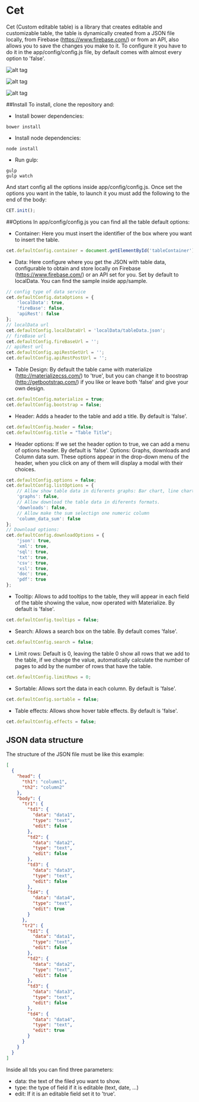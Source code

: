 # Cet
Cet (Custom editable table) is a library that creates editable and customizable table, the table is dynamically created from a JSON file locally, from Firebase (https://www.firebase.com/) or from an API, also allows you to save the changes you make to it. To configure it you have to do it in the app/config/config.js file, by default comes with almost every option to 'false'.

![alt tag](https://cloud.githubusercontent.com/assets/6747489/6547670/199ab132-c5df-11e4-8169-efc78cb2003e.png)

![alt tag](https://cloud.githubusercontent.com/assets/6747489/6547672/1de6df9a-c5df-11e4-9fa5-44f99686e3b6.png)

![alt tag](https://cloud.githubusercontent.com/assets/6747489/6547674/2018ac76-c5df-11e4-80ac-bdefb5ba4f25.png)

##Install
To install, clone the repository and:
- Install bower dependencies:
```
bower install
```
- Install node dependencies:
```
node install
```
- Run gulp:
```
gulp
gulp watch
```
And start config all the options inside app/config/config.js.
Once set the options you want in the table, to launch it you must add the following to the end of the body:
```js
CET.init();
```
##Options
In app/config/config.js you can find all the table default options:
- Container: Here you must insert the identifier of the box where you want to insert the table.
```js
cet.defaultConfig.container = document.getElementById('tableContainer');
```
- Data: Here configure where you get the JSON with table data, configurable to obtain and store locally on Firebase (https://www.firebase.com/) or an API set for you. Set by default to localData. You can find the sample inside app/sample.
```js
// config type of data service
cet.defaultConfig.dataOptions = {
    'localData': true, 
    'fireBase': false, 
    'apiRest': false   
};
// localData url
cet.defaultConfig.localDataUrl = 'localData/tableData.json';
// fireBase url
cet.defaultConfig.fireBaseUrl = '';
// apiRest url
cet.defaultConfig.apiRestGetUrl = '';
cet.defaultConfig.apiRestPostUrl = '';
```
- Table Design: By default the table came with materialize (http://materializecss.com/) to 'true', but you can change it to boostrap (http://getbootstrap.com/) if you like or leave both 'false' and give your own design.
```js
cet.defaultConfig.materialize = true;
cet.defaultConfig.bootstrap = false;
```
- Header: Adds a header to the table and add a title. By default is 'false'.
```js
cet.defaultConfig.header = false;
cet.defaultConfig.title = "Table Title";
```
- Header options: If we set the header option to true, we can add a menu of options header. By default is 'false'.
  Options: Graphs, downloads and Column data sum.
  These options appear in the drop-down menu of the header, when you click on any of them will display a modal with their     choices. 
```js
cet.defaultConfig.options = false;
cet.defaultConfig.listOptions = {
    // Allow show table data in diferents graphs: Bar chart, line chart, pie chart and polar area chart.
    'graphs': false,
    // Allow download the table data in diferents formats.
    'downloads': false,
    // Allow make the sum selectign one numeric column
    'column_data_sum': false
};
// Download options:
cet.defaultConfig.downloadOptions = {
    'json': true,
    'xml': true,
    'sql': true,
    'txt': true,
    'csv': true,
    'xsl': true,
    'doc': true,
    'pdf': true
};
```
- Tooltip: Allows to add tooltips to the table, they will appear in each field of the table showing the value, now operated with Materialize. By default is 'false'.
```js
cet.defaultConfig.tooltips = false;
```
- Search: Allows a search box on the table. By default comes 'false'.
```js
cet.defaultConfig.search = false;
```
- Limit rows: Default is 0, leaving the table 0 show all rows that we add to the table, if we change the value, automatically calculate the number of pages to add by the number of rows that have the table.
```js
cet.defaultConfig.limitRows = 0;
```
- Sortable: Allows sort the data in each column. By default is 'false'.
```js
cet.defaultConfig.sortable = false;
```
- Table effects: Allows show hover table effects. By default is 'false'. 
```js
cet.defaultConfig.effects = false;
```
## JSON data structure
The structure of the JSON file must be like this example:
```json
[
  {
    "head": {
      "th1": "column1", 
      "th2": "column2"
    },
    "body": {
      "tr1": {
        "td1": {
          "data": "data1",
          "type": "text",
          "edit": false
        },
        "td2": {
          "data": "data2",
          "type": "text",
          "edit": false
        },
        "td3": {
          "data": "data3",
          "type": "text",
          "edit": false
        },
        "td4": {
          "data": "data4",
          "type": "text",
          "edit": true
        }
      },
      "tr2": {
        "td1": {
          "data": "data1",
          "type": "text",
          "edit": false
        },
        "td2": {
          "data": "data2",
          "type": "text",
          "edit": false
        },
        "td3": {
          "data": "data3",
          "type": "text",
          "edit": false
        },
        "td4": {
          "data": "data4",
          "type": "text",
          "edit": true
        }
      }
    }
  }
]
```
Inside all tds you can find three parameters:
- data: the text of the filed you want to show.
- type: the type of field if it is editable (text, date, ...)
- edit: If it is an editable field set it to 'true'.
  
